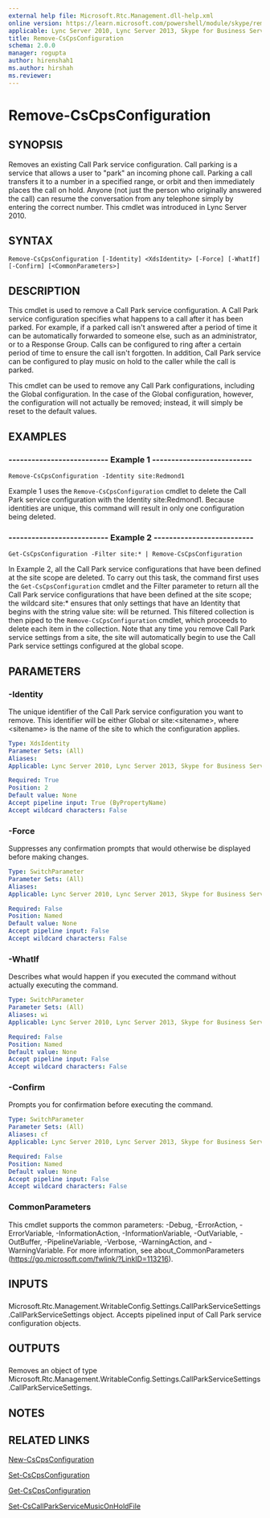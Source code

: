```yaml
---
external help file: Microsoft.Rtc.Management.dll-help.xml
online version: https://learn.microsoft.com/powershell/module/skype/remove-cscpsconfiguration
applicable: Lync Server 2010, Lync Server 2013, Skype for Business Server 2015, Skype for Business Server 2019
title: Remove-CsCpsConfiguration
schema: 2.0.0
manager: rogupta
author: hirenshah1
ms.author: hirshah
ms.reviewer:
---
```


# Remove-CsCpsConfiguration

## SYNOPSIS
Removes an existing Call Park service configuration.
Call parking is a service that allows a user to "park" an incoming phone call.
Parking a call transfers it to a number in a specified range, or orbit and then immediately places the call on hold.
Anyone (not just the person who originally answered the call) can resume the conversation from any telephone simply by entering the correct number.
This cmdlet was introduced in Lync Server 2010.


## SYNTAX

```
Remove-CsCpsConfiguration [-Identity] <XdsIdentity> [-Force] [-WhatIf] [-Confirm] [<CommonParameters>]
```

## DESCRIPTION
This cmdlet is used to remove a Call Park service configuration.
A Call Park service configuration specifies what happens to a call after it has been parked.
For example, if a parked call isn't answered after a period of time it can be automatically forwarded to someone else, such as an administrator, or to a Response Group.
Calls can be configured to ring after a certain period of time to ensure the call isn't forgotten.
In addition, Call Park service can be configured to play music on hold to the caller while the call is parked.

This cmdlet can be used to remove any Call Park configurations, including the Global configuration.
In the case of the Global configuration, however, the configuration will not actually be removed; instead, it will simply be reset to the default values.


## EXAMPLES

### -------------------------- Example 1 --------------------------
```
Remove-CsCpsConfiguration -Identity site:Redmond1
```

Example 1 uses the `Remove-CsCpsConfiguration` cmdlet to delete the Call Park service configuration with the Identity site:Redmond1.
Because identities are unique, this command will result in only one configuration being deleted.


### -------------------------- Example 2 --------------------------
```
Get-CsCpsConfiguration -Filter site:* | Remove-CsCpsConfiguration
```

In Example 2, all the Call Park service configurations that have been defined at the site scope are deleted.
To carry out this task, the command first uses the `Get-CsCpsConfiguration` cmdlet and the Filter parameter to return all the Call Park service configurations that have been defined at the site scope; the wildcard site:* ensures that only settings that have an Identity that begins with the string value site: will be returned.
This filtered collection is then piped to the `Remove-CsCpsConfiguration` cmdlet, which proceeds to delete each item in the collection.
Note that any time you remove Call Park service settings from a site, the site will automatically begin to use the Call Park service settings configured at the global scope.


## PARAMETERS

### -Identity
The unique identifier of the Call Park service configuration you want to remove.
This identifier will be either Global or site:\<sitename\>, where \<sitename\> is the name of the site to which the configuration applies.

```yaml
Type: XdsIdentity
Parameter Sets: (All)
Aliases: 
Applicable: Lync Server 2010, Lync Server 2013, Skype for Business Server 2015, Skype for Business Server 2019

Required: True
Position: 2
Default value: None
Accept pipeline input: True (ByPropertyName)
Accept wildcard characters: False
```

### -Force
Suppresses any confirmation prompts that would otherwise be displayed before making changes.

```yaml
Type: SwitchParameter
Parameter Sets: (All)
Aliases: 
Applicable: Lync Server 2010, Lync Server 2013, Skype for Business Server 2015, Skype for Business Server 2019

Required: False
Position: Named
Default value: None
Accept pipeline input: False
Accept wildcard characters: False
```

### -WhatIf
Describes what would happen if you executed the command without actually executing the command.

```yaml
Type: SwitchParameter
Parameter Sets: (All)
Aliases: wi
Applicable: Lync Server 2010, Lync Server 2013, Skype for Business Server 2015, Skype for Business Server 2019

Required: False
Position: Named
Default value: None
Accept pipeline input: False
Accept wildcard characters: False
```

### -Confirm
Prompts you for confirmation before executing the command.

```yaml
Type: SwitchParameter
Parameter Sets: (All)
Aliases: cf
Applicable: Lync Server 2010, Lync Server 2013, Skype for Business Server 2015, Skype for Business Server 2019

Required: False
Position: Named
Default value: None
Accept pipeline input: False
Accept wildcard characters: False
```

### CommonParameters
This cmdlet supports the common parameters: -Debug, -ErrorAction, -ErrorVariable, -InformationAction, -InformationVariable, -OutVariable, -OutBuffer, -PipelineVariable, -Verbose, -WarningAction, and -WarningVariable. For more information, see about_CommonParameters (https://go.microsoft.com/fwlink/?LinkID=113216).

## INPUTS

###  
Microsoft.Rtc.Management.WritableConfig.Settings.CallParkServiceSettings.CallParkServiceSettings object.
Accepts pipelined input of Call Park service configuration objects.

## OUTPUTS

###  
Removes an object of type Microsoft.Rtc.Management.WritableConfig.Settings.CallParkServiceSettings.CallParkServiceSettings.

## NOTES

## RELATED LINKS

[New-CsCpsConfiguration](New-CsCpsConfiguration.md)

[Set-CsCpsConfiguration](Set-CsCpsConfiguration.md)

[Get-CsCpsConfiguration](Get-CsCpsConfiguration.md)

[Set-CsCallParkServiceMusicOnHoldFile](Set-CsCallParkServiceMusicOnHoldFile.md)

